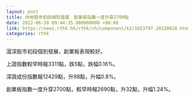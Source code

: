 ```yaml
---
layout: post
title: 內地股市初段個別發展　創業板指數一度升穿2700點
date: 2022-06-20 09:44:35.000000000 +08:00
link: https://news.rthk.hk/rthk/ch/component/k2/1653797-20220620.htm
categories: rthk
---
```


滬深股市初段個別發展，創業板表現較好。

上證指數較早時報3311點，跌5點，跌幅0.16%。

深證成份指數報12429點，升98點，升幅0.8%。

創業板指數一度升穿2700點，較早時報2690點，升32點，升幅1.24%。
